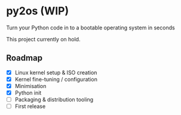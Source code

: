 # py2os (WIP)
Turn your Python code in to a bootable operating system in seconds

This project currently on hold.

## Roadmap
- [x] Linux kernel setup & ISO creation
- [x] Kernel fine-tuning / configuration
- [x] Minimisation
- [x] Python init
- [ ] Packaging & distribution tooling
- [ ] First release
